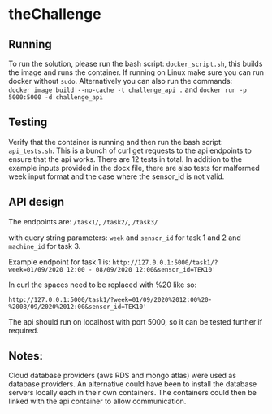 ﻿# theChallenge
 
 ## Running
 
 To run the solution, please run the bash script: `docker_script.sh`, this builds the image and runs the container. If running on Linux make sure you can run docker without `sudo`. Alternatively you can also run the commands:   
`docker image build --no-cache -t challenge_api .` and `docker run -p 5000:5000 -d challenge_api`

## Testing

 Verify that the container is running and then run the bash script: `api_tests.sh`. This is a bunch of curl get requests to the api endpoints to ensure that the api works. There are 12 tests in total. In addition to the example inputs provided in the docx file, there are also tests for malformed week input format and the case where the sensor_id is not valid.
 
 ## API design
 
 The endpoints are: `/task1/`, `/task2/`, `/task3/`
 
 with query string parameters: `week` and `sensor_id` for task 1 and 2 and `machine_id` for task 3.
 
 Example endpoint for task 1 is:
 `http://127.0.0.1:5000/task1/?week=01/09/2020 12:00 - 08/09/2020 12:00&sensor_id=TEK10'`
 
 In curl the spaces need to be replaced with %20 like so:
 
 `http://127.0.0.1:5000/task1/?week=01/09/2020%2012:00%20-%2008/09/2020%2012:00&sensor_id=TEK10'`
 
 The api should run on localhost with port 5000, so it can be tested further if required.
 
 ## Notes:
 
 Cloud database providers (aws RDS and mongo atlas) were used as database providers. An alternative could have been to install the database servers locally each in their own containers. The containers could then be linked with the api container to allow communication. 
